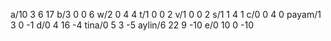 a/10 3 6 17
b/3 0 0 6
w/2 0 4 4
t/1 0 0 2
v/1 0 0 2
s/1 1 4 1
c/0 0 4 0
payam/1 3 0 -1
d/0 4 16 -4
tina/0 5 3 -5
aylin/6 22 9 -10
e/0 10 0 -10
